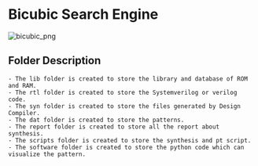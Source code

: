 # Bicubic Search Engine

![bicubic_png](https://github.com/jorjorrrrrr/ICDC/main/14_Bicubic_Resize_Engine/fig/Bicubic.png)

## Folder Description
```
- The lib folder is created to store the library and database of ROM and RAM.
- The rtl folder is created to store the Systemverilog or verilog code.
- The syn folder is created to store the files generated by Design Compiler.
- The dat folder is created to store the patterns.
- The report folder is created to store all the report about synthesis.
- The scripts folder is created to store the synthesis and pt script.
- The software folder is created to store the python code which can visualize the pattern.
```

